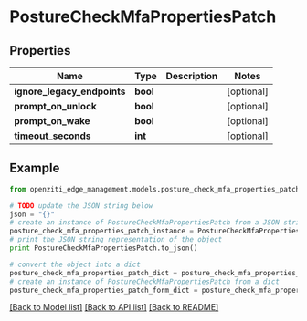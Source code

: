 # PostureCheckMfaPropertiesPatch


## Properties
Name | Type | Description | Notes
------------ | ------------- | ------------- | -------------
**ignore_legacy_endpoints** | **bool** |  | [optional] 
**prompt_on_unlock** | **bool** |  | [optional] 
**prompt_on_wake** | **bool** |  | [optional] 
**timeout_seconds** | **int** |  | [optional] 

## Example

```python
from openziti_edge_management.models.posture_check_mfa_properties_patch import PostureCheckMfaPropertiesPatch

# TODO update the JSON string below
json = "{}"
# create an instance of PostureCheckMfaPropertiesPatch from a JSON string
posture_check_mfa_properties_patch_instance = PostureCheckMfaPropertiesPatch.from_json(json)
# print the JSON string representation of the object
print PostureCheckMfaPropertiesPatch.to_json()

# convert the object into a dict
posture_check_mfa_properties_patch_dict = posture_check_mfa_properties_patch_instance.to_dict()
# create an instance of PostureCheckMfaPropertiesPatch from a dict
posture_check_mfa_properties_patch_form_dict = posture_check_mfa_properties_patch.from_dict(posture_check_mfa_properties_patch_dict)
```
[[Back to Model list]](../README.md#documentation-for-models) [[Back to API list]](../README.md#documentation-for-api-endpoints) [[Back to README]](../README.md)


